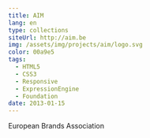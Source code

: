 ```yaml
---
title: AIM
lang: en
type: collections
siteUrl: http://aim.be
img: /assets/img/projects/aim/logo.svg
color: 00a9e5
tags:
  - HTML5
  - CSS3
  - Responsive
  - ExpressionEngine
  - Foundation
date: 2013-01-15
---
```


European Brands Association
